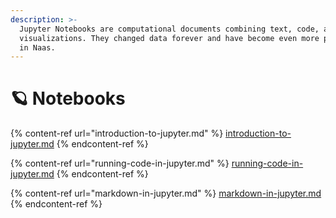 ```yaml
---
description: >-
  Jupyter Notebooks are computational documents combining text, code, and
  visualizations. They changed data forever and have become even more powerful
  in Naas.
---
```


# 🪐 Notebooks

{% content-ref url="introduction-to-jupyter.md" %}
[introduction-to-jupyter.md](introduction-to-jupyter.md)
{% endcontent-ref %}

{% content-ref url="running-code-in-jupyter.md" %}
[running-code-in-jupyter.md](running-code-in-jupyter.md)
{% endcontent-ref %}

{% content-ref url="markdown-in-jupyter.md" %}
[markdown-in-jupyter.md](markdown-in-jupyter.md)
{% endcontent-ref %}
